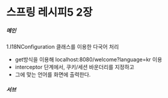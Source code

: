 # 스프링 레시피5 2장

##### 메인


1.I18NConfiguration 클래스를 이용한 다국어 처리
- get방식을 이용해 localhost:8080/welcome?language=kr 이용
- interceptor 단계에서, 쿠키/세션 바운더리를 지정하고
- 그에 맞는 언어를 화면에 출력한다.
##### 서브
